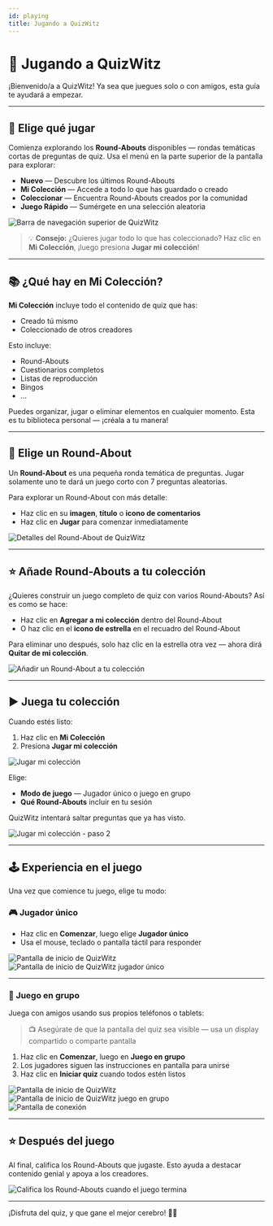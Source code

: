 ```yaml
---
id: playing
title: Jugando a QuizWitz
---
```


# 🧠 Jugando a QuizWitz

¡Bienvenido/a a QuizWitz! Ya sea que juegues solo o con amigos, esta guía te ayudará a empezar.

---

## 🎯 Elige qué jugar

Comienza explorando los **Round-Abouts** disponibles — rondas temáticas cortas de preguntas de quiz. Usa el menú en la parte superior de la pantalla para explorar:

- **Nuevo** — Descubre los últimos Round-Abouts
- **Mi Colección** — Accede a todo lo que has guardado o creado
- **Coleccionar** — Encuentra Round-Abouts creados por la comunidad
- **Juego Rápido** — Sumérgete en una selección aleatoria

![Barra de navegación superior de QuizWitz](/images/top-menu-play.png)

> 💡 **Consejo:** ¿Quieres jugar todo lo que has coleccionado? Haz clic en **Mi Colección**, ¡luego presiona **Jugar mi colección**!

---

## 📚 ¿Qué hay en Mi Colección?

**Mi Colección** incluye todo el contenido de quiz que has:

- Creado tú mismo
- Coleccionado de otros creadores

Esto incluye:

- Round-Abouts
- Cuestionarios completos
- Listas de reproducción
- Bingos
- ...

Puedes organizar, jugar o eliminar elementos en cualquier momento. Esta es tu biblioteca personal — ¡créala a tu manera!

---

## 🧠 Elige un Round-About

Un **Round-About** es una pequeña ronda temática de preguntas. Jugar solamente uno te dará un juego corto con 7 preguntas aleatorias.

Para explorar un Round-About con más detalle:

- Haz clic en su **imagen**, **título** o **icono de comentarios**
- Haz clic en **Jugar** para comenzar inmediatamente

![Detalles del Round-About de QuizWitz](/images/round-about-details.png)

---

## ⭐ Añade Round-Abouts a tu colección

¿Quieres construir un juego completo de quiz con varios Round-Abouts? Así es como se hace:

- Haz clic en **Agregar a mi colección** dentro del Round-About
- O haz clic en el **icono de estrella** en el recuadro del Round-About

Para eliminar uno después, solo haz clic en la estrella otra vez — ahora dirá **Quitar de mi colección**.

![Añadir un Round-About a tu colección](/images/add-to-collection.png)

---

## ▶️ Juega tu colección

Cuando estés listo:

1. Haz clic en **Mi Colección**
2. Presiona **Jugar mi colección**

![Jugar mi colección](/images/play-my-collection.png)

Elige:

- **Modo de juego** — Jugador único o juego en grupo
- **Qué Round-Abouts** incluir en tu sesión

QuizWitz intentará saltar preguntas que ya has visto.

![Jugar mi colección - paso 2](/images/play-my-collection-step2.png)

---

## 🕹️ Experiencia en el juego

Una vez que comience tu juego, elige tu modo:

### 🎮 Jugador único

- Haz clic en **Comenzar**, luego elige **Jugador único**
- Usa el mouse, teclado o pantalla táctil para responder

![Pantalla de inicio de QuizWitz](/images/quizwitz-start-screen.png)\
![Pantalla de inicio de QuizWitz jugador único](/images/quizwitz-start-screen-single.png)

---

### 🎉 Juego en grupo

Juega con amigos usando sus propios teléfonos o tablets:

> 📺 Asegúrate de que la pantalla del quiz sea visible — usa un display compartido o comparte pantalla

1. Haz clic en **Comenzar**, luego en **Juego en grupo**
2. Los jugadores siguen las instrucciones en pantalla para unirse
3. Haz clic en **Iniciar quiz** cuando todos estén listos

![Pantalla de inicio de QuizWitz](/images/quizwitz-start-screen.png)\
![Pantalla de inicio de QuizWitz juego en grupo](/images/quizwitz-start-screen-party.png)\
![Pantalla de conexión](/images/connect-screen.png)

---

## ⭐ Después del juego

Al final, califica los Round-Abouts que jugaste. Esto ayuda a destacar contenido genial y apoya a los creadores.

![Califica los Round-Abouts cuando el juego termina](/images/rate-rounds.png)

---

¡Disfruta del quiz, y que gane el mejor cerebro! 🧠🎉
